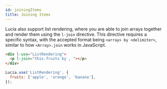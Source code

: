 ```yaml
---
id: joiningItems
title: Joining Items
---
```


Lucia also support list rendering, where you are able to join arrays together and render them using the `l-join` directive. This directive requires a specific syntax, with the accepted format being `<array> by <delimiter>`, similar to how `<Array>.join` works in JavaScript.

```html
<div l-use="ListRendering">
  <p l-join="this.fruits by , "></p>
</div>
```

```javascript
Lucia.use('ListRendering', {
  fruits: ['apple', 'orange', 'banana'],
});
```

